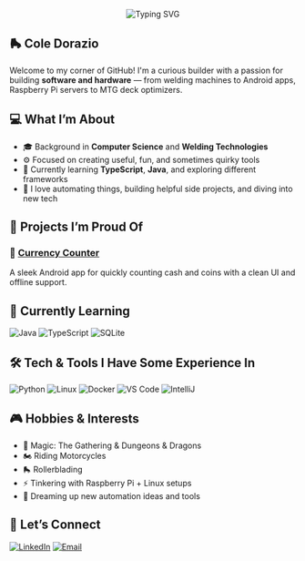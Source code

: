 <!--
**KlassicCole/KlassicCole** is a ✨ _special_ ✨ repository because its `README.md` (this file) appears on your GitHub profile.
-->

<!-- Typing animation -->
<p align="center">
  <img src="https://readme-typing-svg.demolab.com?font=Fira+Code&size=22&pause=1000&color=F7F7F7&center=true&vCenter=true&width=650&lines=Hey+there%2C+I'm+Cole+Dorazio!+%F0%9F%8F%8D%EF%B8%8F;I+write+code+that+does+the+boring+stuff+for+me.+%F0%9F%94%A7;Forging+code+like+steel.+%E2%9A%92%EF%B8%8F;Let's+automate+some+things.+%F0%9F%A4%96" alt="Typing SVG" />
</p>

## 🛼 Cole Dorazio

Welcome to my corner of GitHub! I'm a curious builder with a passion for building **software and hardware** — from welding machines to Android apps, Raspberry Pi servers to MTG deck optimizers.

## 💻 What I’m About

- 🎓 Background in **Computer Science** and **Welding Technologies**
- ⚙️ Focused on creating useful, fun, and sometimes quirky tools
- 🧠 Currently learning **TypeScript**, **Java**, and exploring different frameworks
- 🧩 I love automating things, building helpful side projects, and diving into new tech

## 🧪 Projects I’m Proud Of

### 🚀 [Currency Counter](https://github.com/your-username/currency-counter)
A sleek Android app for quickly counting cash and coins with a clean UI and offline support.

## 🌱 Currently Learning

![Java](https://img.shields.io/badge/-Java-ED8B00?style=flat-square&logo=java&logoColor=white)
![TypeScript](https://img.shields.io/badge/-TypeScript-3178C6?style=flat-square&logo=typescript&logoColor=white)
![SQLite](https://img.shields.io/badge/-SQLite-003B57?style=flat-square&logo=sqlite&logoColor=white)

## 🛠️ Tech & Tools I Have Some Experience In

![Python](https://img.shields.io/badge/-Python-3670A0?style=flat-square&logo=python&logoColor=white)
![Linux](https://img.shields.io/badge/-Linux-FCC624?style=flat-square&logo=linux&logoColor=black)
![Docker](https://img.shields.io/badge/-Docker-2496ED?style=flat-square&logo=docker&logoColor=white)
![VS Code](https://img.shields.io/badge/-VS%20Code-007ACC?style=flat-square&logo=visual-studio-code&logoColor=white)
![IntelliJ](https://img.shields.io/badge/-IntelliJ-000000?style=flat-square&logo=intellijidea&logoColor=white)

## 🎮 Hobbies & Interests

- 🧙 Magic: The Gathering & Dungeons & Dragons
- 🏍️ Riding Motorcycles
- 🛼 Rollerblading
- ⚡ Tinkering with Raspberry Pi + Linux setups
- 🤖 Dreaming up new automation ideas and tools

## 🔗 Let’s Connect

[![LinkedIn](https://img.shields.io/badge/LinkedIn-blue?style=flat-square&logo=linkedin&logoColor=white)](https://www.linkedin.com/in/coledorazio/)
[![Email](https://img.shields.io/badge/Email-D14836?style=flat-square&logo=gmail&logoColor=white)](mailto:work.dorazio@gmail.com)

